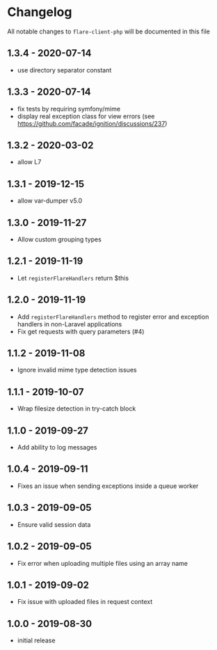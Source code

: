 # Changelog

All notable changes to `flare-client-php` will be documented in this file

## 1.3.4 - 2020-07-14

- use directory separator constant

## 1.3.3 - 2020-07-14

- fix tests by requiring symfony/mime
- display real exception class for view errors (see https://github.com/facade/ignition/discussions/237)

## 1.3.2 - 2020-03-02

- allow L7

## 1.3.1 - 2019-12-15

- allow var-dumper v5.0

## 1.3.0 - 2019-11-27

- Allow custom grouping types

## 1.2.1 - 2019-11-19

- Let `registerFlareHandlers` return $this

## 1.2.0 - 2019-11-19

- Add `registerFlareHandlers` method to register error and exception handlers in non-Laravel applications
- Fix get requests with query parameters (#4)

## 1.1.2 - 2019-11-08

- Ignore invalid mime type detection issues

## 1.1.1 - 2019-10-07

- Wrap filesize detection in try-catch block

## 1.1.0 - 2019-09-27

- Add ability to log messages

## 1.0.4 - 2019-09-11

- Fixes an issue when sending exceptions inside a queue worker

## 1.0.3 - 2019-09-05

- Ensure valid session data

## 1.0.2 - 2019-09-05

- Fix error when uploading multiple files using an array name

## 1.0.1 - 2019-09-02

- Fix issue with uploaded files in request context

## 1.0.0 - 2019-08-30

- initial release
